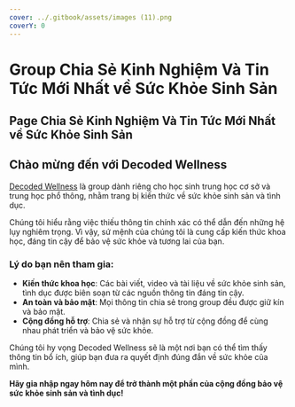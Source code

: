 ```yaml
---
cover: ../.gitbook/assets/images (11).png
coverY: 0
---
```


# Group Chia Sẻ Kinh Nghiệm Và Tin Tức Mới Nhất về Sức Khỏe Sinh Sản

## Page Chia Sẻ Kinh Nghiệm Và Tin Tức Mới Nhất về Sức Khỏe Sinh Sản

## Chào mừng đến với Decoded Wellness

[Decoded Wellness](https://web.facebook.com/groups/461089620152175) là group dành riêng cho học sinh trung học cơ sở và trung học phổ thông, nhằm trang bị kiến thức về sức khỏe sinh sản và tình dục.

Chúng tôi hiểu rằng việc thiếu thông tin chính xác có thể dẫn đến những hệ lụy nghiêm trọng. Vì vậy, sứ mệnh của chúng tôi là cung cấp kiến thức khoa học, đáng tin cậy để bảo vệ sức khỏe và tương lai của bạn.

### Lý do bạn nên tham gia:

* **Kiến thức khoa học**: Các bài viết, video và tài liệu về sức khỏe sinh sản, tình dục được biên soạn từ các nguồn thông tin đáng tin cậy.
* **An toàn và bảo mật**: Mọi thông tin chia sẻ trong group đều được giữ kín và bảo mật.
* **Cộng đồng hỗ trợ**: Chia sẻ và nhận sự hỗ trợ từ cộng đồng để cùng nhau phát triển và bảo vệ sức khỏe.

Chúng tôi hy vọng Decoded Wellness sẽ là một nơi bạn có thể tìm thấy thông tin bổ ích, giúp bạn đưa ra quyết định đúng đắn về sức khỏe của mình.

**Hãy gia nhập ngay hôm nay để trở thành một phần của cộng đồng bảo vệ sức khỏe sinh sản và tình dục!**
